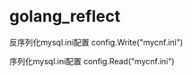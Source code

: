 # golang_reflect

反序列化mysql.ini配置
config.Write("mycnf.ini")

序列化mysql.ini配置
config.Read("mycnf.ini")
